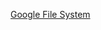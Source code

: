 [Google File System](https://static.googleusercontent.com/media/research.google.com/pt-PT//archive/gfs-sosp2003.pdf "Google File System Paper")
